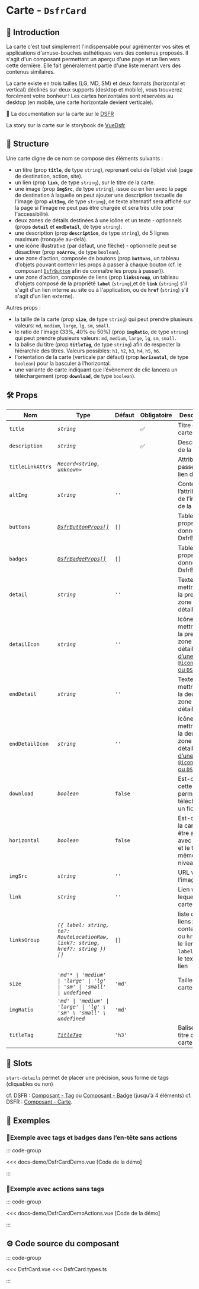# Carte - `DsfrCard`

## 🌟 Introduction

La carte c'est tout simplement l'indispensable pour agrémenter vos sites et applications d'amuse-bouches esthétiques vers des contenus proposés. Il s'agit d'un composant permettant un aperçu d'une page et un lien vers cette dernière. Elle fait généralement partie d'une liste menant vers des contenus similaires.

La carte existe en trois tailles (LG, MD, SM) et deux formats (horizontal et vertical) déclinés sur deux supports (desktop et mobile), vous trouverez forcément votre bonheur ! Les cartes horizontales sont réservées au desktop (en mobile, une carte horizontale devient verticale).

🏅 La documentation sur la carte sur le [DSFR](https://www.systeme-de-design.gouv.fr/elements-d-interface/composants/carte)

<VIcon name="vi-file-type-storybook" /> La story sur la carte sur le storybook de [VueDsfr](https://storybook.vue-ds.fr/?path=/docs/composants-dsfrcard--docs)

## 📐 Structure

Une carte digne de ce nom se compose des éléments suivants :

- un titre (prop **`title`**, de type `string`), reprenant celui de l’objet visé (page de destination, action, site).
- un lien (prop **`link`**, de type `string`), sur le titre de la carte.
- une image (prop **`imgSrc`**, de type `string`), issue ou en lien avec la page de destination à laquelle on peut ajouter une description textuelle de l'image (prop **`altImg`**, de type `string`), ce texte alternatif sera affiché sur la page si l'image ne peut pas être chargée et sera très utile pour l'accessibilité.
- deux zones de détails destinées à une icône et un texte - optionnels (props **`detail`** et **`endDetail`**, de type `string`).
- une description (prop **`description`**, de type `string`), de 5 lignes maximum (tronquée au-delà).
- une icône illustrative (par défaut, une flèche) - optionnelle peut se désactiver (prop **`noArrow`**, de type `boolean`).
- une zone d’action, composée de boutons (prop **`buttons`**, un tableau d'objets pouvant contenir les props à passer à chaque bouton (cf. le composant [`DsfrButton`](/composants/DsfrButton) afin de connaître les props à passer)).
- une zone d’action, composée de liens (prop **`linksGroup`**, un tableau d'objets composé de la propriété **`label`** (`string`),et de **`link`** (`string`) s'il s'agit d'un lien interne au site ou à l'application, ou de **`href`** (`string`) s'il s'agit d'un lien externe).

Autres props :

- la taille de la carte (prop **`size`**, de type `string`) qui peut prendre plusieurs valeurs: `md`, `medium`, `large`, `lg`, `sm`, `small`.
- le ratio de l'image (33%, 40% ou 50%) (prop **`imgRatio`**, de type `string`) qui peut prendre plusieurs valeurs: `md`, `medium`, `large`, `lg`, `sm`, `small`.
- la balise du titre (prop **`titleTag`**, de type `string`) afin de respecter la hiérarchie des titres. Valeurs possibles: `h1`, `h2`, `h3`, `h4`, `h5`, `h6`.
- l'orientation de la carte (verticale par défaut) (prop **`horizontal`**, de type `boolean`) pour la basculer à l'horizontal.
- une variante de carte indiquant que l’évènement de clic lancera un téléchargement (prop **`download`**, de type `boolean`).

## 🛠️ Props

|  Nom                   |   Type      |  Défaut         | Obligatoire        | Description |
| ---------------------- | ---------   | --------------- | ------------------ | ---- |
| `title`                | *`string`*  |                 | ✅                 | Titre de la carte |
| `description`          | *`string`*  |                 | ✅                 | Description de la carte |
| `titleLinkAttrs`       | *`Record<string, unknown>`* | |                    | Attributs à passer au lien du titre |
| `altImg`               | *`string`*  | `''`            |                    | Contenu de l’attribut `alt` de l’image de la carte |
| `buttons`              | [*`DsfrButtonProps[]`*](/types#dsfrbutton-et-dsfrbuttongroup)  | `[]`            |                    | Tableau de props à donner à DsfrButton |
| `badges`              | [*`DsfrBadgeProps[]`*](/types#dsfrbadge)  | `[]`            |                    | Tableau de props à donner à DsfrBadge |
| `detail`               | *`string`*  | `''`            |                    | Texte à mettre dans la première zone de détail |
| `detailIcon`           | *`string`*  | `''`            |                    | Icône à mettre dans la première zone de détail ([nom d’une icône `@iconify/vue` ou `DSFR`](/guide/icones)) |
| `endDetail`            | *`string`*  | `''`            |                    | Texte à mettre dans la deuxième zone de détail |
| `endDetailIcon`         | *`string`*  | `''`            |                    | Icône à mettre dans la deuxième zone de détail ([nom d’une icône `@iconify/vue` ou `DSFR`](/guide/icones)) |
| `download`             | *`boolean`* | `false`         |                    | Est-ce que cette carte permet de télécharger un fichier ? |
| `horizontal`           | *`boolean`* | `false`         |                    | Est-ce que la carte doit être affiché avec l’image et le texte au même niveau ? |
| `imgSrc`               | *`string`*  | `''`            |                    | URL vers l’image |
| `link`                 | *`string`*  | `''`            |                    | Lien vers lequel la carte pointe |
| `linksGroup`           | *`({ label: string, to?: RouteLocationRaw, link?: string, href?: string })[]`*  | `[]`            |                    | liste de liens : objet contenant `to` ou `href` pour le lien et `label` avec le texte du lien |
| `size`                 | *`'md'* \| 'medium' \| 'large' \| 'lg' \| 'sm' \| 'small' \| undefined`*  | `'md'`          |                    | Taille de la carte |
| `imgRatio`             | *`'md' \| 'medium' \| 'large' \| 'lg' \ 'sm' \ 'small' \ undefined`*  | `'md'`          |                    |
| `titleTag`             | [*`TitleTag`*](/docs/types.md#title-tag "'h1' \| 'h2' \| 'h3' \| 'h4' \| 'h5' \| 'h6'") | `'h3'`          |          | Balise du titre de la carte |

## 🧩 Slots

`start-details`  permet de placer une précision, sous forme de tags (cliquables ou non)

cf. DSFR : [Composant - Tag](https://www.systeme-de-design.gouv.fr/elements-d-interface/composants/tag) ou [Composant - Badge](https://www.systeme-de-design.gouv.fr/elements-d-interface/composants/badge) (jusqu'à 4 éléments)
cf. DSFR : [Composant - Carte](https://www.systeme-de-design.gouv.fr/elements-d-interface/composants/carte/).

## 📝 Exemples

### 📝Exemple avec tags et badges dans l’en-tête sans actions

::: code-group

<Story data-title="Démo" min-h="680px">
  <DsfrCardDemo />
</Story>

<<< docs-demo/DsfrCardDemo.vue [Code de la démo]

:::

### 📝Exemple avec actions sans tags

::: code-group

<Story data-title="Démo" min-h="720px">
  <DsfrCardDemoActions />
</Story>

<<< docs-demo/DsfrCardDemoActions.vue [Code de la démo]

:::

## ⚙️ Code source du composant

::: code-group

<<< DsfrCard.vue
<<< DsfrCard.types.ts

:::

<script setup lang="ts">
import DsfrCardDemo from './docs-demo/DsfrCardDemo.vue'
import DsfrCardDemoActions from './docs-demo/DsfrCardDemoActions.vue'
</script>
